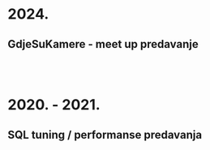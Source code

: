 # 2024.

## GdjeSuKamere - meet up predavanje

<br>
<br>

# 2020. - 2021.

## SQL tuning / performanse predavanja
